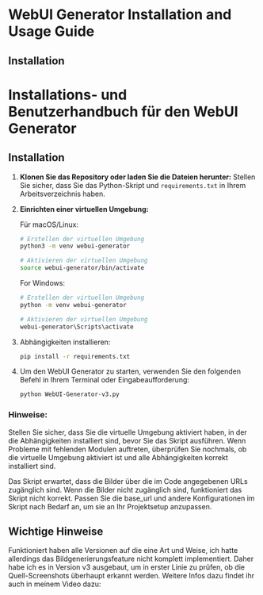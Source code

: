 # WebUI Generator Installation and Usage Guide

## Installation

# Installations- und Benutzerhandbuch für den WebUI Generator

## Installation

1. **Klonen Sie das Repository oder laden Sie die Dateien herunter:**
   Stellen Sie sicher, dass Sie das Python-Skript und `requirements.txt` in Ihrem Arbeitsverzeichnis haben.


2. **Einrichten einer virtuellen Umgebung:**

   Für macOS/Linux:
   ```bash
   # Erstellen der virtuellen Umgebung
   python3 -m venv webui-generator

   # Aktivieren der virtuellen Umgebung
   source webui-generator/bin/activate
    ```
   
    For Windows:
    ```bash
    # Erstellen der virtuellen Umgebung
    python -m venv webui-generator
    
    # Aktivieren der virtuellen Umgebung
    webui-generator\Scripts\activate
   ```
   
3. Abhängigkeiten installieren:
    ```bash
    pip install -r requirements.txt
    ```

4. Um den WebUI Generator zu starten, verwenden Sie den folgenden Befehl in Ihrem Terminal oder Eingabeaufforderung:
    ```bash
    python WebUI-Generator-v3.py
    ```
   
### Hinweise:


Stellen Sie sicher, dass Sie die virtuelle Umgebung aktiviert haben, in der die Abhängigkeiten installiert sind, bevor Sie das Skript ausführen. Wenn Probleme mit fehlenden Modulen auftreten, überprüfen Sie nochmals, ob die virtuelle Umgebung aktiviert ist und alle Abhängigkeiten korrekt installiert sind.

Das Skript erwartet, dass die Bilder über die im Code angegebenen URLs zugänglich sind. Wenn die Bilder nicht zugänglich sind, funktioniert das Skript nicht korrekt. Passen Sie die base_url und andere Konfigurationen im Skript nach Bedarf an, um sie an Ihr Projektsetup anzupassen.

## Wichtige Hinweise

Funktioniert haben alle Versionen auf die eine Art und Weise, ich hatte allerdings das Bildgenerierungsfeature nicht komplett implementiert.
Daher habe ich es in Version v3 ausgebaut, um in erster Linie zu prüfen, ob die Quell-Screenshots überhaupt erkannt werden.
Weitere Infos dazu findet ihr auch in meinem Video dazu:

